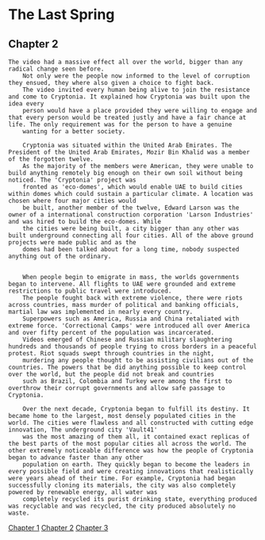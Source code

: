 # The Last Spring 



## Chapter 2
    The video had a massive effect all over the world, bigger than any radical change seen before.
        Not only were the people now informed to the level of corruption they ensued, they where also given a choice to fight back.
        The video invited every human being alive to join the resistance and come to Cryptonia. It explained how Cryptonia was built upon the idea every
        person would have a place provided they were willing to engage and that every person would be treated justly and have a fair chance at life. The only requirement was for the person to have a genuine
        wanting for a better society.

        Cryptonia was situated within the United Arab Emirates. The President of the United Arab Emirates, Mozir Bin Khalid was a member of the forgotten twelve.
        As the majority of the members were American, they were unable to build anything remotely big enough on their own soil without being noticed. The 'Cryptonia' project was
        fronted as 'eco-domes', which would enable UAE to build cities within domes which could sustain a particular climate. A location was chosen where four major cities would
        be built, another member of the twelve, Edward Larson was the owner of a international construction corporation 'Larson Industries' and was hired to build the eco-domes. While
        the cities were being built, a city bigger than any other was built underground connecting all four cities. All of the above ground projects were made public and as the
        domes had been talked about for a long time, nobody suspected anything out of the ordinary.
 
 
        When people begin to emigrate in mass, the worlds governments began to intervene. All flights to UAE were grounded and extreme restrictions to public travel were introduced.
        The people fought back with extreme violence, there were riots across countries, mass murder of political and banking officials, martial law was implemented in nearly every country.
        Superpowers such as America, Russia and China retaliated with extreme force. 'Correctional Camps' were introduced all over America and over fifty percent of the population was incarcerated.
        Videos emerged of Chinese and Russian military slaughtering hundreds and thousands of people trying to cross borders in a peaceful protest. Riot squads swept through countries in the night,
        murdering any people thought to be assisting civilians out of the countries. The powers that be did anything possible to keep control over the world, but the people did not break and countries
        such as Brazil, Colombia and Turkey were among the first to overthrow their corrupt governments and allow safe passage to Cryptonia.

        Over the next decade, Cryptonia began to fulfill its destiny. It became home to the largest, most densely populated cities in the world. The cities were flawless and all constructed with cutting edge innovation, The underground city 'Vault41'
        was the most amazing of them all, it contained exact replicas of the best parts of the most popular cities all across the world. The other extremely noticeable difference was how the people of Cryptonia began to advance faster than any other
        population on earth. They quickly began to become the leaders in every possible field and were creating innovations that realistically were years ahead of their time. For example, Cryptonia had began successfully cloning its materials, the city was also completely powered by renewable energy, all water was
        completely recycled its purist drinking state, everything produced was recyclable and was recycled, the city produced absolutely no waste.


[Chapter 1](https://b00084475.github.io/chap2.html)
[Chapter 2](https://b00084475.github.io/chap3.html)
[Chapter 3](https://b00084475.github.io/alt.html)


